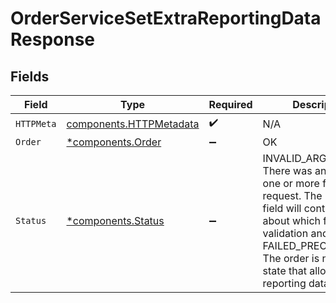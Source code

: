 # OrderServiceSetExtraReportingDataResponse


## Fields

| Field                                                                                                                                                                                                                                                          | Type                                                                                                                                                                                                                                                           | Required                                                                                                                                                                                                                                                       | Description                                                                                                                                                                                                                                                    |
| -------------------------------------------------------------------------------------------------------------------------------------------------------------------------------------------------------------------------------------------------------------- | -------------------------------------------------------------------------------------------------------------------------------------------------------------------------------------------------------------------------------------------------------------- | -------------------------------------------------------------------------------------------------------------------------------------------------------------------------------------------------------------------------------------------------------------- | -------------------------------------------------------------------------------------------------------------------------------------------------------------------------------------------------------------------------------------------------------------- |
| `HTTPMeta`                                                                                                                                                                                                                                                     | [components.HTTPMetadata](../../models/components/httpmetadata.md)                                                                                                                                                                                             | :heavy_check_mark:                                                                                                                                                                                                                                             | N/A                                                                                                                                                                                                                                                            |
| `Order`                                                                                                                                                                                                                                                        | [*components.Order](../../models/components/order.md)                                                                                                                                                                                                          | :heavy_minus_sign:                                                                                                                                                                                                                                             | OK                                                                                                                                                                                                                                                             |
| `Status`                                                                                                                                                                                                                                                       | [*components.Status](../../models/components/status.md)                                                                                                                                                                                                        | :heavy_minus_sign:                                                                                                                                                                                                                                             | INVALID_ARGUMENT: There was an issue with one or more fields in the request.  The message field will contain details about which field failed validation and why.<br/>FAILED_PRECONDITION: The order is not in a state that allows extra reporting data to be set. |